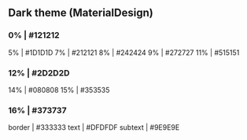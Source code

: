## Dark theme (MaterialDesign)

### 0% | #121212
5% | #1D1D1D
7% | #212121
8% | #242424
9% | #272727
11% | #515151
### 12% | #2D2D2D
14% | #080808
15% | #353535
### 16% | #373737

border | #333333
text | #DFDFDF
subtext | #9E9E9E